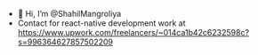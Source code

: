 - 👋 Hi, I’m @ShahilMangroliya
- Contact for react-native development work at https://www.upwork.com/freelancers/~014ca1b42c6232598c?s=996364627857502209
